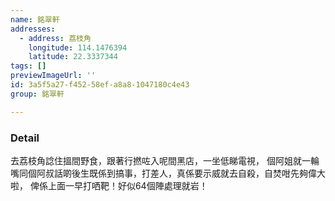 ```yaml
---
name: 銘翠軒
addresses:
  - address: 荔枝角
    longitude: 114.1476394
    latitude: 22.3337344
tags: []
previewImageUrl: ''
id: 3a5f5a27-f452-58ef-a8a8-1047180c4e43
group: 銘翠軒

---
```

### Detail
去荔枝角諗住搵間野食，跟著行撚咗入呢間黑店，一坐低睇電視，
個阿姐就一輪嘴同個阿叔話啲後生既係到搞事，打差人，真係要示威就去自殺，自焚咁先夠偉大啦，
俾係上面一早打哂靶！好似64個陣處理就岩！
